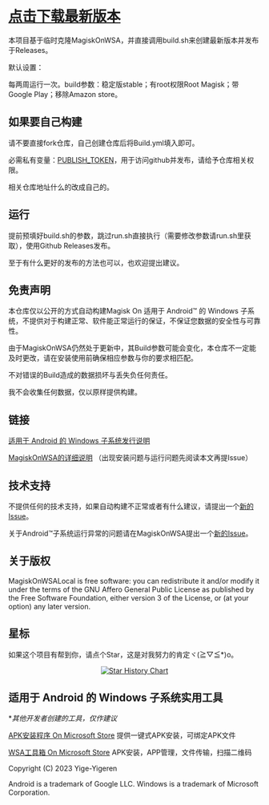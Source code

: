 # [点击下载最新版本](https://github.com/yige-yigeren/MagiskOnWSAAuto/releases/latest)

本项目基于临时克隆MagiskOnWSA，并直接调用build.sh来创建最新版本并发布于Releases。

默认设置：

每两周运行一次。build参数：稳定版stable；有root权限Root Magisk；带Google Play；移除Amazon store。

## 如果要自己构建

请不要直接fork仓库，自己创建仓库后将Build.yml填入即可。

必需私有变量：[PUBLISH_TOKEN](https://github.com/settings/tokens)，用于访问github并发布，请给予仓库相关权限。

相关仓库地址什么的改成自己的。

## 运行

提前预填好build.sh的参数，跳过run.sh直接执行（需要修改参数请run.sh里获取），使用Github Releases发布。

至于有什么更好的发布的方法也可以，也欢迎提出建议。

## 免责声明

本仓库仅以公开的方式自动构建Magisk On 适用于 Android™️ 的 Windows 子系统，不提供对于构建正常、软件能正常运行的保证，不保证您数据的安全性与可靠性。

由于MagiskOnWSA仍然处于更新中，其Build参数可能会变化，本仓库不一定能及时更改，请在安装使用前确保相应参数与你的要求相匹配。
        
不对错误的Build造成的数据损坏与丢失负任何责任。
        
我不会收集任何数据，仅以原样提供构建。

## 链接
        
[适用于 Android 的 Windows 子系统发行说明](https://learn.microsoft.com/zh-cn/windows/android/wsa/release-notes)
        
[MagiskOnWSA的详细说明](https://github.com/LSPosed/MagiskOnWSALocal#readme) （出现安装问题与运行问题先阅读本文再提Issue）
        
## 技术支持
        
不提供任何的技术支持，如果自动构建不正常或者有什么建议，请提出一个[新的Issue](https://github.com/yige-yigeren/MagiskOnWSAAuto/issues/new)。
        
关于Android™️子系统运行异常的问题请在MagiskOnWSA提出一个[新的Issue](https://github.com/LSPosed/MagiskOnWSALocal/issues/new/choose)。

## 关于版权

MagiskOnWSALocal is free software: you can redistribute it and/or modify it under the terms of the GNU Affero General Public License as published by the Free Software Foundation, either version 3 of the License, or (at your option) any later version.

## 星标

如果这个项目有帮到你，请点个Star，这是对我努力的肯定ヾ(≧▽≦*)o。

<p align="center">
  <a href="https://star-history.com/#yige-yigeren//MagiskOnWSAAuto&Date">
    <img src="https://api.star-history.com/svg?repos=yige-yigeren/MagiskOnWSAAuto&type=Date" alt="Star History Chart">
  </a>
</p>

## 适用于 Android 的 Windows 子系统实用工具
        
**其他开发者创建的工具，仅作建议*
        
[APK安装程序 On Microsoft Store](https://www.microsoft.com/store/productId/9P2JFQ43FPPG) 提供一键式APK安装，可绑定APK文件
        
[WSA工具箱 On Microsoft Store](https://www.microsoft.com/store/productId/9PPSP2MKVTGT) APK安装，APP管理，文件传输，扫描二维码

Copyright (C) 2023 Yige-Yigeren

Android is a trademark of Google LLC. Windows is a trademark of Microsoft Corporation.
